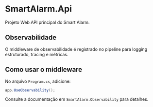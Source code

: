# SmartAlarm.Api

Projeto Web API principal do Smart Alarm.

## Observabilidade
O middleware de observabilidade é registrado no pipeline para logging estruturado, tracing e métricas.

## Como usar o middleware
No arquivo `Program.cs`, adicione:

```csharp
app.UseObservability();
```

Consulte a documentação em `SmartAlarm.Observability` para detalhes.
